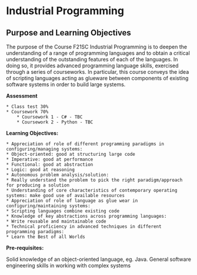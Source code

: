 # Industrial Programming

## Purpose and Learning Objectives

The purpose of the Course F21SC Industrial Programming is to deepen the understanding of a range of programming languages and to obtain a critical understanding of the outstanding features of each of the languages. In doing so, it provides advanced programming language skills, exercised through a series of courseworks. In particular, this course conveys the idea of scripting languages acting as glueware between components of existing software systems in order to build large systems.

**Assessment**

    * Class test 30%
    * Coursework 70%
        * Coursework 1 - C# - TBC
        * Coursework 2 - Python - TBC

**Learning Objectives:**

    * Appreciation of role of different programming paradigms in configuring/managing systems:
    * Object-oriented: good at structuring large code
    * Imperative: good at performance
    * Functional: good at abstraction
    * Logic: good at reasoning
    * Autonomous problem analysis/solution:
    * Really understand the problem to pick the right paradigm/approach for producing a solution
    * Understanding of core characteristics of contemporary operating systems: make good use of available resources
    * Appreciation of role of language as glue wear in configuring/maintaining systems:
    * Scripting languages combine existing code
    * Knowledge of key abstractions across programming languages:
    * Write reusable and maintainable code
    * Technical proficiency in advanced techniques in different programming paradigms:
    * Learn the Best of all Worlds

**Pre-requisites:**

Solid knowledge of an object-oriented language, eg. Java.
General software engineering skills in working with complex systems